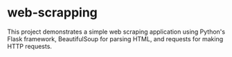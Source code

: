 # web-scrapping
This project demonstrates a simple web scraping application using Python's Flask framework, BeautifulSoup for parsing HTML, and requests for making HTTP requests.
